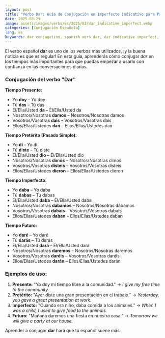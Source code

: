 ```yaml
---
layout: post
title: "Verbo Dar: Guía de Conjugación en Imperfecto Indicativo para Principiantes"
date: 2025-03-29
image: assets/images/verbs/es/2025/03/dar_indicative_imperfect.webp
categories: [Conjugación Española]
lang: es
keywords: dar conjugation, spanish verb dar, dar indicative imperfect, spanish conjugation, learn spanish
---
```


El verbo español **dar** es uno de los verbos más utilizados, ¡y la buena noticia es que es regular! En esta guía, aprenderás cómo conjugar *dar* en los tiempos más importantes para que puedas empezar a usarlo con confianza en las conversaciones diarias.

### Conjugación del verbo "Dar"

**Tiempo Presente:**
- Yo **doy** – Yo doy
- Tú **das** – Tú das
- Él/Ella/Usted **da** – Él/Ella/Usted da
- Nosotros/Nosotras **damos** – Nosotros/Nosotras damos
- Vosotros/Vosotras **dais** – Vosotros/Vosotras dais
- Ellos/Ellas/Ustedes **dan** – Ellos/Ellas/Ustedes dan

**Tiempo Pretérito (Pasado Simple):**
- Yo **di** – Yo di
- Tú **diste** – Tú diste
- Él/Ella/Usted **dio** – Él/Ella/Usted dio
- Nosotros/Nosotras **dimos** – Nosotros/Nosotras dimos
- Vosotros/Vosotras **disteis** – Vosotros/Vosotras disteis
- Ellos/Ellas/Ustedes **dieron** – Ellos/Ellas/Ustedes dieron

**Tiempo Imperfecto:**
- Yo **daba** – Yo daba
- Tú **dabas** – Tú dabas
- Él/Ella/Usted **daba** – Él/Ella/Usted daba
- Nosotros/Nosotras **dábamos** – Nosotros/Nosotras dábamos
- Vosotros/Vosotras **dabais** – Vosotros/Vosotras dabais
- Ellos/Ellas/Ustedes **daban** – Ellos/Ellas/Ustedes daban

**Tiempo Futuro:**
- Yo **daré** – Yo daré
- Tú **darás** – Tú darás
- Él/Ella/Usted **dará** – Él/Ella/Usted dará
- Nosotros/Nosotras **daremos** – Nosotros/Nosotras daremos
- Vosotros/Vosotras **daréis** – Vosotros/Vosotras daréis
- Ellos/Ellas/Ustedes **darán** – Ellos/Ellas/Ustedes darán

### Ejemplos de uso:

1. **Presente:** "Yo doy mi tiempo libre a la comunidad."
   → _I give my free time to the community._
2. **Pretérito:** "Ayer diste una gran presentación en el trabajo."
   → _Yesterday, you gave a great presentation at work._
3. **Imperfecto:** "Cuando era niño, daba comida a los animales."
   → _When I was a child, I used to give food to the animals._
4. **Futuro:** "Mañana daremos una fiesta en nuestra casa."
   → _Tomorrow we will give a party at our house._

Aprender a conjugar **dar** hará que tu español suene más